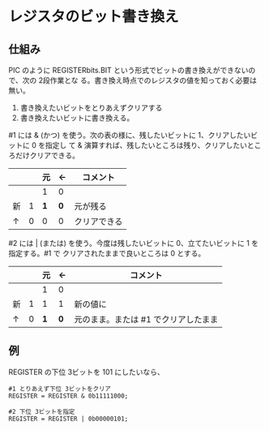 # レジスタのビット書き換え

## 仕組み

PIC のように REGISTERbits.BIT という形式でビットの書き換えができないので、次の 2段作業とな
る。書き換え時点でのレジスタの値を知っておく必要は無い。

1. 書き換えたいビットをとりあえずクリアする
2. 書き換えたいビットに書き換える。

#1 には & (かつ) を使う。次の表の様に、残したいビットに 1、クリアしたいビットに 0 を指定し
て & 演算すれば、残したいところは残り、クリアしたいところだけクリアできる。

|     |     | 元    | ←    | コメント |
| --- | --- | ---   | ---   | ---      |
|     |     | 1     | 0     |          |
| 新  | 1   | **1** | **0** | 元が残る |
| ↑  | 0   |   0   |   0   | クリアできる |

#2 には | (または) を使う。今度は残したいビットに 0、立てたいビットに 1 を指定する。#1 で
クリアされたままで良いところは 0 とする。

|     |     | 元    | ←    | コメント |
| --- | --- | ---   | ---   | ---      |
|     |     | 1     | 0     |          |
| 新  | 1   |  1    | 1     | 新の値に |
| ↑  | 0   | **1** | **0** | 元のまま。または #1 でクリアしたまま |

## 例

REGISTER の下位 3ビットを 101 にしたいなら、

```
#1 とりあえず下位 3ビットをクリア
REGISTER = REGISTER & 0b11111000;

#2 下位 3ビットを指定
REGISTER = REGISTER | 0b00000101;
```
